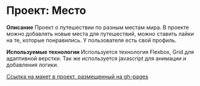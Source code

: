 # Проект: Место

**Описание**
Проект о путешествии по разным местам мира. В проекте можно добавлять новые места для путешествий, можно ставить лайки на те, которые понравились. У пользователя есть свой профиль.

**Используемые технологии**
Используется технология Flexbox, Grid для адаптивной верстки. Так же используется javascript для анимации и добавления логики.

[Ссылка на макет в проект, размещенный на gh-pages](https://kotbegemot1.github.io/mesto/)
